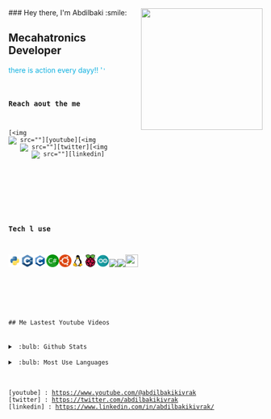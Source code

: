 <img src = "https://octodex.github.com/images/privateinvestocat.jpg" align="right" width="241" height="241">
### Hey there, I'm Abdilbaki :smile:


## Mecahatronics Developer 
<font color= "redblue"> there is action every dayy!! '<code/>'
</font>

### Reach aout the me 
[<img src="<img  width="23" src="https://unpkg.com/simple-icons@v8/icons/youtube.svg" align="left"/>"][youtube][<img src="<img  width="23" src="https://unpkg.com/simple-icons@v8/icons/twitter.svg" align="left"/>"][twitter][<img src="<img  width="23" src="https://unpkg.com/simple-icons@v8/icons/linkedin.svg" align="left"/>"][linkedin]

<br />
<br />

### Tech l use
<img src="https://raw.githubusercontent.com/github/explore/80688e429a7d4ef2fca1e82350fe8e3517d3494d/topics/python/python.png" width ="25" height ="25"><img src="https://raw.githubusercontent.com/github/explore/80688e429a7d4ef2fca1e82350fe8e3517d3494d/topics/cpp/cpp.png" width ="25" height ="25"><img src="https://raw.githubusercontent.com/github/explore/80688e429a7d4ef2fca1e82350fe8e3517d3494d/topics/c/c.png" width ="25" height ="25"><img src="https://raw.githubusercontent.com/github/explore/80688e429a7d4ef2fca1e82350fe8e3517d3494d/topics/csharp/csharp.png" width ="25" height ="25"><img src="https://raw.githubusercontent.com/github/explore/80688e429a7d4ef2fca1e82350fe8e3517d3494d/topics/ubuntu/ubuntu.png" width ="25" height ="25"><img src="https://raw.githubusercontent.com/github/explore/80688e429a7d4ef2fca1e82350fe8e3517d3494d/topics/linux/linux.png" width ="25" height ="25"><img src="https://raw.githubusercontent.com/github/explore/80688e429a7d4ef2fca1e82350fe8e3517d3494d/topics/raspberry-pi/raspberry-pi.png" width ="25" height ="25"><img src="https://raw.githubusercontent.com/github/explore/80688e429a7d4ef2fca1e82350fe8e3517d3494d/topics/arduino/arduino.png" width ="25" height ="25"><img src="https://www.auxalia.com/wp-content/uploads/2022/04/autodesk-fusion-360-product-icon.svg" width ="" height ="25"><img src="https://www.kicad.org/img/kicad_logo_small.png" width ="" height ="25"><img src="https://content.instructables.com/FO2/289K/IZ6BRTLE/FO2289KIZ6BRTLE.png?auto=webp&frame=1&fit=bounds&md=d3c246a3f4836a5616d7467712004483" width ="25" height ="25">

<br />
<br />
## Me Lastest Youtube Videos
<!--YOUTUBE:START-->
<!--YOUTUBE:END-->
<details>
<summary> :bulb: Github Stats</summary>
<img src ="https://github-readme-stats.vercel.app/api?username=abdilbakikivrak&theme=radical" >
</details>
<details>
<summary> :bulb: Most Use Languages</summary>
<img src ="https://github-readme-stats.vercel.app/api/top-langs/?username=abdilbakikivrak&layout=compact" >
</details>

[youtube] : https://www.youtube.com/@abdilbakikivrak
[twitter] : https://twitter.com/abdilbakikivrak
[linkedin] : https://www.linkedin.com/in/abdilbakikivrak/
<!---
abdilbakikivrak/abdilbakikivrak is a ✨ special ✨ repository because its `README.md` (this file) appears on your GitHub profile.
You can click the Preview link to take a look at your changes.
--->
